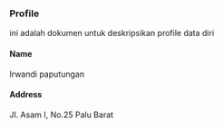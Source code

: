### Profile
ini adalah dokumen untuk deskripsikan profile data diri

#### Name
Irwandi paputungan

#### Address
Jl. Asam I, No.25 Palu Barat
